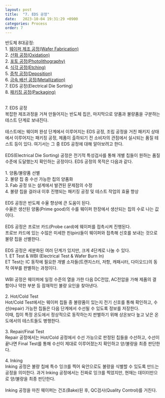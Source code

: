 ```yaml
---
layout: post
title:  "7. EDS 공정"
date:   2023-10-04 19:31:29 +0900
categories: Process
order: 7
---
```


반도체 8대공정:<br>
1\. <a href="https://sparkrf.github.io/process/2023/10/04/Process-1.html" target="_blank">웨이퍼 제조 공정(Wafer Fabrication)</a><br>
2\. <a href="https://sparkrf.github.io/process/2023/10/04/Process-2.html" target="_blank">산화 공정(Oxidation)</a><br>
2\. <a href="https://sparkrf.github.io/process/2023/10/04/Process-3.html" target="_blank">포토 공정(Photolithography)</a><br>
4\. <a href="https://sparkrf.github.io/process/2023/10/04/Process-4.html" target="_blank">식각 공정(Etching)</a><br>
5\. <a href="https://sparkrf.github.io/process/2023/10/04/Process-5.html" target="_blank">증착 공정(Deposition)</a><br>
6\. <a href="https://sparkrf.github.io/process/2023/10/04/Process-6.html" target="_blank">금속 배선 공정(Metallization)</a><br>
7\. EDS 공정(Electrical Die Sorting)<br>
8\. <a href="https://sparkrf.github.io/process/2023/10/04/Process-8.html" target="_blank">패키징 공정(Packaging)</a><br>
<br>



7\. EDS 공정<br>
복잡한 제조과정을 거쳐 만들어지는 반도체 칩은, 마지막으로 양품과 불량품을 구분하는 테스트 단계로 보내진다.<br>
<br>
테스트에는 웨이퍼 완성 단계에서 이루어지는 EDS 공정, 조립 공정을 거친 패키지 상태에서 이루어지는 패키징 공정, 제품이 출하되기 전 소비자의 관점에서 실시되는 품질 테스트 등이 있다. 여기서는 그 중 EDS 공정에 대해 알아보려고 한다.<br>
<br>
EDS(Electrical Die Sorting) 공정은 전기적 특성검사를 통해 개별 칩들이 원하는 품질 수준에 도달했는지 확인하는 공정이다. EDS 공정의 목적은 다음과 같다.<br>
<br>
1\. 양품/불량품 선별<br>
2\. 불량 칩 중 수선 가능한 칩의 양품화<br>
3\. Fab 공정 또는 설계에서 발견된 문제점의 수정<br>
4\. 불량 칩을 걸러내 이후 진행되는 패키징 공정 및 테스트 작업의 효율 향상<br>
<br>
EDS 공정은 반도체 수율 향상에 큰 도움이 된다.<br>
수율은 생산된 양품(Prime good)의 수를 웨이퍼 한장에서 생산되는 칩의 수로 나는 값이다.<br>
<br>
EDS 공정은 프로브 카드(Probe card)에 웨이퍼를 접촉시켜 진행된다.<br>
프로브 카드에 있는 수많은 미세한 핀(pin)들이 웨이퍼와 접촉해 신호를 보내는 것으로 불량 칩을 선별한다.<br>
<br>
EDS 공정은 세분화된 여러 단계가 있지만, 크게 4단계로 나눌 수 있다.<br>
1\. ET Test & WBI (Electrical Test & Wafer Burn In)<br>
ET Test는 IC 동작에 필요한 개별 소자들(트랜지스터, 저항, 캐패시터, 다이오드)의 동작 여부를 판별하는 과정이다.<br>
<br>
WBI 공정은 웨이퍼에 일정 수준의 열을 가한 다음 DC전압, AC전압을 가해 제품의 결함이나 약한 부분 등 잠재적인 불량 요인을 찾아낸다.<br>
<br>
2\. Hot/Cold Test<br>
Hot/Cold Test에서는 웨이퍼 칩들 중 불량품이 있는지 전기 신호를 통해 확인하고, 수선(repair) 가능한 칩들은 다음 단계에서 수선될 수 있도록 정보를 저장한다.<br>
이때, 칩이 특정 온도에서 정상적으로 동작하는지 판별하기 위해 상온보다 높고 낮은 온도에서의 테스트들도 병행한다.<br>
<br>
3\. Repair/Final Test<br>
Repair 공정에서는 Hot/Cold 공정에서 수선 가능으로 판정된 칩들을 수선하고, 수선이 끝나면 Final Test를 통해 수선이 제대로 이루어졌는지 확인하고 양/불량을 최종 판단한다.<br>
<br>
4\. Inking<br>
Inking 공정은 불량 칩에 특수 잉크를 찍어 육안으로도 불량을 식별할 수 있도록 만드는 공정을 의미한다. 과거 Inking 공정에서는 진짜로 잉크를 찍었지만, 현재는 데이터만으로 양/불량을 최종 판단한다.<br>
<br>
Inking 공정을 마친 웨이퍼는 건조(Bake)된 후, QC검사(Quality Control)를 거친다.<br>
